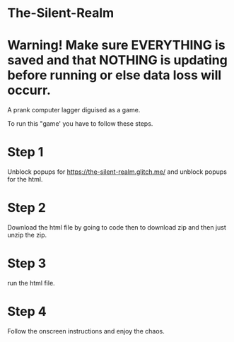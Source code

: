 # The-Silent-Realm
# Warning! Make sure EVERYTHING is saved and that NOTHING is updating before running or else data loss will occurr.

A prank computer lagger diguised as a game.

To run this "game' you have to follow these steps.

# Step 1
Unblock popups for https://the-silent-realm.glitch.me/ and unblock popups for the html.

# Step 2
Download the html file by going to code then to download zip and then just unzip the zip.

# Step 3
run the html file.

# Step 4
Follow the onscreen instructions and enjoy the chaos.
